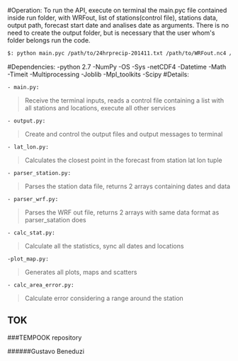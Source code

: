 #Operation:
	To run the API, execute on terminal the main.pyc file contained inside run folder, with WRFout, list of stations(control file), stations data, output path, forecast start date and analises date as arguments. There is no need to create the output folder, but is necessary that the user whom's folder belongs run the code.

```bash
$: python main.pyc /path/to/24hrprecip-201411.txt /path/to/WRFout.nc4 /path/to/stationlist.csv /path/to/output/folder YYYYMMDDHH YYYYMMDDHH
```

#Dependencies:
	-python 2.7
		-NumPy
		-OS
		-Sys
		-netCDF4
		-Datetime
		-Math
		-Timeit
		-Multiprocessing
		-Joblib
		-Mpl_toolkits
		-Scipy
#Details:

	- main.py:
>	Receive the terminal inputs, reads a control file containing a list with all stations and locations, execute all other services 
	
	- output.py:
>	Create and control the output files and output messages to terminal

	- lat_lon.py:
>	Calculates the closest point in the forecast from station lat lon tuple

	- parser_station.py:
>	Parses the station data file, returns 2 arrays containing dates and data

	- parser_wrf.py:
>	Parses the WRF out file, returns 2 arrays with same data format as parser_satation does

	- calc_stat.py:
>	Calculate all the statistics, sync all dates and locations
	
	-plot_map.py:
>	Generates all plots, maps and scatters

	- calc_area_error.py:
>	Calculate error considering a range around the station

	
## TOK
###TEMPOOK repository


######Gustavo Beneduzi
